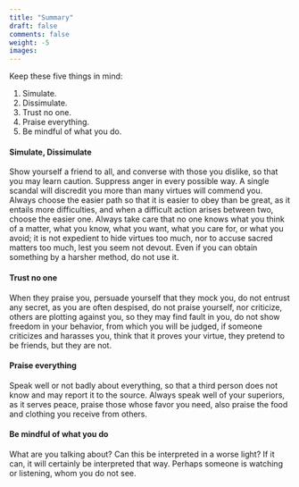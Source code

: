 ```yaml
---
title: "Summary"
draft: false
comments: false
weight: -5
images:
---
```


Keep these five things in mind:

1. Simulate.
2. Dissimulate.
3. Trust no one.
4. Praise everything.
5. Be mindful of what you do.

#### Simulate, Dissimulate

Show yourself a friend to all, and converse with those you dislike, so that you may learn caution. Suppress anger in every possible way. A single scandal will discredit you more than many virtues will commend you.
Always choose the easier path so that it is easier to obey than be great, as it entails more difficulties, and when a difficult action arises between two, choose the easier one. Always take care that no one knows what you think of a matter, what you know, what you want, what you care for, or what you avoid; it is not expedient to hide virtues too much, nor to accuse sacred matters too much, lest you seem not devout. Even if you can obtain something by a harsher method, do not use it.

#### Trust no one

When they praise you, persuade yourself that they mock you, do not entrust any secret, as you are often despised, do not praise yourself, nor criticize, others are plotting against you, so they may find fault in you, do not show freedom in your behavior, from which you will be judged, if someone criticizes and harasses you, think that it proves your virtue, they pretend to be friends, but they are not.

#### Praise everything

Speak well or not badly about everything, so that a third person does not know and may report it to the source. Always speak well of your superiors, as it serves peace, praise those whose favor you need, also praise the food and clothing you receive from others.

#### Be mindful of what you do

What are you talking about? Can this be interpreted in a worse light? If it can, it will certainly be interpreted that way. Perhaps someone is watching or listening, whom you do not see.

